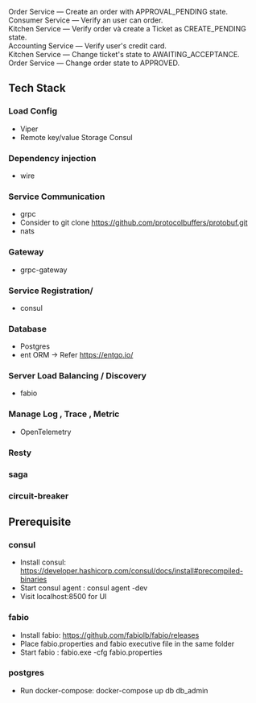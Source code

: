 Order Service — Create an order with APPROVAL_PENDING state. \
Consumer Service — Verify an user can order. \
Kitchen Service — Verify order và create a Ticket as CREATE_PENDING state.\
Accounting Service — Verify user's credit card.\
Kitchen Service — Change ticket's state to AWAITING_ACCEPTANCE.\
Order Service — Change order state to APPROVED.

## Tech Stack
### Load Config
  + Viper
  + Remote key/value Storage Consul
### Dependency injection 
  + wire
### Service Communication
  + grpc 
  + Consider to git clone https://github.com/protocolbuffers/protobuf.git
  + nats
### Gateway
  + grpc-gateway
### Service Registration/
  + consul
### Database
  + Postgres
  + ent ORM -> Refer https://entgo.io/
### Server Load Balancing / Discovery
  + fabio
### Manage Log , Trace , Metric
  + OpenTelemetry
### Resty
### saga
### circuit-breaker

## Prerequisite
### consul
   + Install consul: https://developer.hashicorp.com/consul/docs/install#precompiled-binaries
   + Start consul agent : consul agent -dev
   + Visit localhost:8500 for UI
### fabio
   + Install fabio: https://github.com/fabiolb/fabio/releases
   + Place fabio.properties and fabio executive file in the same folder
   + Start fabio : fabio.exe -cfg fabio.properties
### postgres
   + Run docker-compose: docker-compose up db db_admin

